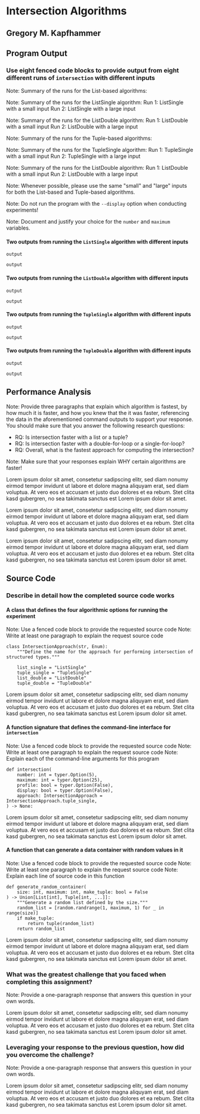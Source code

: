 # Intersection Algorithms

## Gregory M. Kapfhammer

## Program Output

### Use eight fenced code blocks to provide output from eight different runs of `intersection` with different inputs

Note: Summary of the runs for the List-based algorithms:

Note: Summary of the runs for the ListSingle algorithm:
Run 1: ListSingle with a small input
Run 2: ListSingle with a large input

Note: Summary of the runs for the ListDouble algorithm:
Run 1: ListDouble with a small input
Run 2: ListDouble with a large input

Note: Summary of the runs for the Tuple-based algorithms:

Note: Summary of the runs for the TupleSingle algorithm:
Run 1: TupleSingle with a small input
Run 2: TupleSingle with a large input

Note: Summary of the runs for the ListDouble algorithm:
Run 1: ListDouble with a small input
Run 2: ListDouble with a large input

Note: Whenever possible, please use the same "small" and "large" inputs for both
the List-based and Tuple-based algorithms.

Note: Do not run the program with the `--display` option when conducting
experiments!

Note: Document and justify your choice for the `number` and `maximum` variables.

#### Two outputs from running the `ListSingle` algorithm with different inputs

```
output
```

```
output
```

#### Two outputs from running the `ListDouble` algorithm with different inputs

```
output
```

```
output
```

#### Two outputs from running the `TupleSingle` algorithm with different inputs

```
output
```

```
output
```

#### Two outputs from running the `TupleDouble` algorithm with different inputs

```
output
```

```
output
```

## Performance Analysis

Note: Provide three paragraphs that explain which algorithm is fastest, by how
much it is faster, and how you knew that the it was faster, referencing the data
in the aforementioned command outputs to support your response. You should make
sure that you answer the following research questions:

- RQ: Is intersection faster with a list or a tuple?
- RQ: Is intersection faster with a double-for-loop or a single-for-loop?
- RQ: Overall, what is the fastest approach for computing the intersection?

Note: Make sure that your responses explain WHY certain algorithms are faster!

Lorem ipsum dolor sit amet, consetetur sadipscing elitr, sed diam nonumy eirmod
tempor invidunt ut labore et dolore magna aliquyam erat, sed diam voluptua. At
vero eos et accusam et justo duo dolores et ea rebum. Stet clita kasd gubergren,
no sea takimata sanctus est Lorem ipsum dolor sit amet.

Lorem ipsum dolor sit amet, consetetur sadipscing elitr, sed diam nonumy eirmod
tempor invidunt ut labore et dolore magna aliquyam erat, sed diam voluptua. At
vero eos et accusam et justo duo dolores et ea rebum. Stet clita kasd gubergren,
no sea takimata sanctus est Lorem ipsum dolor sit amet.

Lorem ipsum dolor sit amet, consetetur sadipscing elitr, sed diam nonumy eirmod
tempor invidunt ut labore et dolore magna aliquyam erat, sed diam voluptua. At
vero eos et accusam et justo duo dolores et ea rebum. Stet clita kasd gubergren,
no sea takimata sanctus est Lorem ipsum dolor sit amet.

## Source Code

### Describe in detail how the completed source code works

#### A class that defines the four algorithmic options for running the experiment

Note: Use a fenced code block to provide the requested source code
Note: Write at least one paragraph to explain the request source code

```
class IntersectionApproach(str, Enum):
    """Define the name for the approach for performing intersection of structured types."""

    list_single = "ListSingle"
    tuple_single = "TupleSingle"
    list_double = "ListDouble"
    tuple_double = "TupleDouble"
```

Lorem ipsum dolor sit amet, consetetur sadipscing elitr, sed diam nonumy eirmod
tempor invidunt ut labore et dolore magna aliquyam erat, sed diam voluptua. At
vero eos et accusam et justo duo dolores et ea rebum. Stet clita kasd
gubergren, no sea takimata sanctus est Lorem ipsum dolor sit amet.

#### A function signature that defines the command-line interface for `intersection`

Note: Use a fenced code block to provide the requested source code
Note: Write at least one paragraph to explain the request source code
Note: Explain each of the command-line arguments for this program

```
def intersection(
    number: int = typer.Option(5),
    maximum: int = typer.Option(25),
    profile: bool = typer.Option(False),
    display: bool = typer.Option(False),
    approach: IntersectionApproach = IntersectionApproach.tuple_single,
) -> None:
```

Lorem ipsum dolor sit amet, consetetur sadipscing elitr, sed diam nonumy eirmod
tempor invidunt ut labore et dolore magna aliquyam erat, sed diam voluptua. At
vero eos et accusam et justo duo dolores et ea rebum. Stet clita kasd gubergren,
no sea takimata sanctus est Lorem ipsum dolor sit amet.

#### A function that can generate a data container with random values in it

Note: Use a fenced code block to provide the requested source code
Note: Write at least one paragraph to explain the request source code
Note: Explain each line of source code in this function

```
def generate_random_container(
    size: int, maximum: int, make_tuple: bool = False
) -> Union[List[int], Tuple[int, ...]]:
    """Generate a random list defined by the size."""
    random_list = [random.randrange(1, maximum, 1) for _ in range(size)]
    if make_tuple:
        return tuple(random_list)
    return random_list
```

Lorem ipsum dolor sit amet, consetetur sadipscing elitr, sed diam nonumy eirmod
tempor invidunt ut labore et dolore magna aliquyam erat, sed diam voluptua. At
vero eos et accusam et justo duo dolores et ea rebum. Stet clita kasd
gubergren, no sea takimata sanctus est Lorem ipsum dolor sit amet.

### What was the greatest challenge that you faced when completing this assignment?

Note: Provide a one-paragraph response that answers this question in your own words.

Lorem ipsum dolor sit amet, consetetur sadipscing elitr, sed diam nonumy eirmod
tempor invidunt ut labore et dolore magna aliquyam erat, sed diam voluptua. At
vero eos et accusam et justo duo dolores et ea rebum. Stet clita kasd
gubergren, no sea takimata sanctus est Lorem ipsum dolor sit amet.

### Leveraging your response to the previous question, how did you overcome the challenge?

Note: Provide a one-paragraph response that answers this question in your own words.

Lorem ipsum dolor sit amet, consetetur sadipscing elitr, sed diam nonumy eirmod
tempor invidunt ut labore et dolore magna aliquyam erat, sed diam voluptua. At
vero eos et accusam et justo duo dolores et ea rebum. Stet clita kasd
gubergren, no sea takimata sanctus est Lorem ipsum dolor sit amet.
